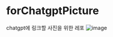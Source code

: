 # forChatgptPicture
chatgpt에 링크할 사진을 위한 레포
![image](https://github.com/rabo8497/forChatgptPicture/assets/67371359/2b61c86f-10ca-4366-9250-4c21b37fadf9)
